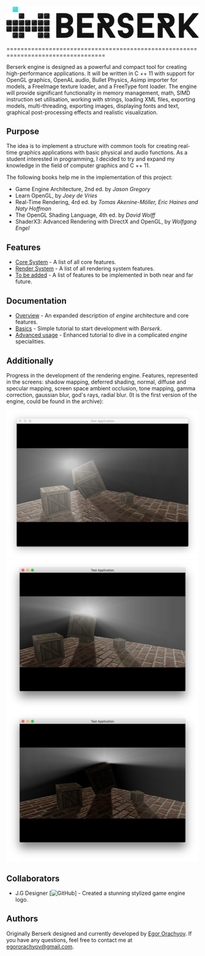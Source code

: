 ![Logo](https://github.com/EgorOrachyov/Berserk/blob/master/Pictures/Logo/Berserk-Main-Page.png) 

==================================================================================

Berserk engine is designed as a powerful and compact tool for creating high-performance applications.
It will be written in C ++ 11 with support for OpenGL graphics, OpenAL audio, Bullet Physics, 
Asimp importer for  models, a FreeImage texture loader, and a FreeType font loader. 
The engine will provide significant functionality in memory management, math, SIMD instruction set utilisation, 
working with strings, loading XML files, exporting models, multi-threading, exporting 
images, displaying fonts and text, graphical post-processing effects and realistic visualization.

## Purpose

The idea is to implement a structure with common tools for creating real-time graphics 
applications with basic physical and audio functions. As a student interested in programming, 
I decided to try and expand my knowledge in the field of computer graphics and C ++ 11.

The following books help me in the implementation of this project:

* Game Engine Architecture, 2nd ed. by *Jason Gregory* 
* Learn OpenGL, by *Joey de Vries*
* Real-Time Rendering, 4rd ed. by *Tomas Akenine-Möller, Eric Haines and Naty Hoffman*
* The OpenGL Shading Language, 4th ed. by *David Wolff*
* ShaderX3: Advanced Rendering with DirectX and OpenGL, by *Wolfgang Engel*

## Features

* [Core System](https://github.com/EgorOrachyov/Berserk/blob/master/Engine/Source/CoreSystem/README.md) - A list of all core features.
* [Render System](https://github.com/EgorOrachyov/Berserk/blob/master/Engine/Source/RenderSystem/README.md) - A list of all rendering system features.
* [To be added](https://github.com/EgorOrachyov/Berserk/blob/master/Documentation/ToBeAdded.md) - A list of features to be implemented in both near and far future.

## Documentation

* [Overview](https://github.com/EgorOrachyov/Berserk/blob/master/Documentation/BlankSheet.md) - An expanded description of *engine* architecture and core features.
* [Basics](https://github.com/EgorOrachyov/Berserk/blob/master/Documentation/BlankSheet.md) - Simple tutorial to start development with *Berserk*.
* [Advanced usage](https://github.com/EgorOrachyov/Berserk/blob/master/Documentation/BlankSheet.md) - Enhanced tutorial to dive in a complicated *engine* specialities.

## Additionally

 Progress in the development of the rendering engine. Features, represented in the screens: shadow mapping, 
 deferred shading, normal, diffuse and specular mapping, screen space ambient occlusion, tone mapping, 
 gamma correction, gaussian blur, god's rays, radial blur.
 (It is the first version of the engine, could be found in the archive):

![Render 1](https://github.com/EgorOrachyov/Berserk/blob/master/Pictures/Screens/render_1.png)
![Render 2](https://github.com/EgorOrachyov/Berserk/blob/master/Pictures/Screens/render_2.png)
![Render 3](https://github.com/EgorOrachyov/Berserk/blob/master/Pictures/Screens/render_3.png)

## Collaborators

* J.G Designer [![GitHub](https://github.com/newfinal100)] - Created a stunning stylized game engine logo.

## Authors

 Originally Berserk designed and currently developed by [Egor Orachyov](https://github.com/EgorOrachyov). 
 If you have any questions, feel free to contact me at egororachyov@gmail.com.
